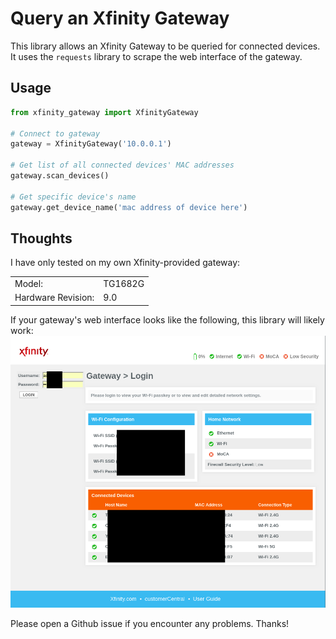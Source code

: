 # Query an Xfinity Gateway

This library allows an Xfinity Gateway to be queried for connected devices. It uses the `requests` library to scrape the web interface of the gateway.

## Usage
```python
from xfinity_gateway import XfinityGateway

# Connect to gateway
gateway = XfinityGateway('10.0.0.1')

# Get list of all connected devices' MAC addresses
gateway.scan_devices()

# Get specific device's name
gateway.get_device_name('mac address of device here')
```

## Thoughts

I have only tested on my own Xfinity-provided gateway:

| | |
| --- | --- |
| Model: | TG1682G |
| Hardware Revision: | 9.0 |

If your gateway's web interface looks like the following, this library will likely work:
![xfinity interface](images/xfinity_interface.png)

Please open a Github issue if you encounter any problems. Thanks!